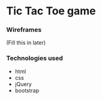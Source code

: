 # Tic Tac Toe game

### Wireframes

(Fill this in later)

### Technologies used

- html
- css
- jQuery
- bootstrap
